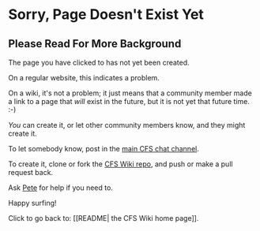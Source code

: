 <!-- This page is a special page for the website version. It is not a regular wiki page. -->
<!-- If you can see this notice, it is okay to ignore this page. Or, if you want to change the 404 message on the website version, go ahead and edit this page. -->
# Sorry, Page Doesn't Exist Yet

## Please Read For More Background

The page you have clicked to has not yet been created.

On a regular website, this indicates a problem.

On a wiki, it's not a problem; it just means that a community member made a link to a page that _will_ exist in the future, but it is not yet that future time. :-)

_You_ can create it, or let other community members know, and they might create it.

To let somebody know, post in the [main CFS chat channel](https://chat.collectivesensecommons.org/agora/channels/cfs-community-food-systems---main-channel).

To create it, clone or fork the [CFS Wiki repo](https://github.com/communityfoodsystems/cfs-wiki), and push or make a pull request back.

Ask [Pete](mailto:kaminski@istori.com) for help if you need to.

Happy surfing!

Click to go back to: [[README| the CFS Wiki home page]].
